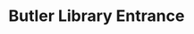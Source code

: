 ---
_date: between 1934 and 2009
derivativo_link: https://derivativo-3.library.columbia.edu/iiif/2/ldpd:341120/
dlc_link: https://dlc.library.columbia.edu/catalog/cul:tmpg4f4r5z
format: photographs
iiif_json: https://derivativo-3.library.columbia.edu/iiif/2/ldpd:341120/info.json
name: 
native_jpg: https://derivativo-3.library.columbia.edu/iiif/2/ldpd:341120/full/!768,768/0/native.jpg
shelf_location: Box no. Box 162, Folder no. Folder 13 (Buildings & Grounds - Morningside
  - Butler Library, exterior), Historical Photograph Collection
subjects: Academic libraries; New York (N.Y.); Butler Library
summary: View of Butler Library main entrance, with a Columbia security vehicle and
  a kid in the foreground.
title: Butler Library Entrance
layout: photo-page
---